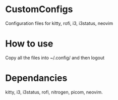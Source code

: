 # CustomConfigs

Configuration files for kitty, rofi, i3, i3status, neovim

# How to use

Copy all the files into ~/.config/ and then logout

# Dependancies

kitty, i3, i3status, rofi, nitrogen, picom, neovim.
